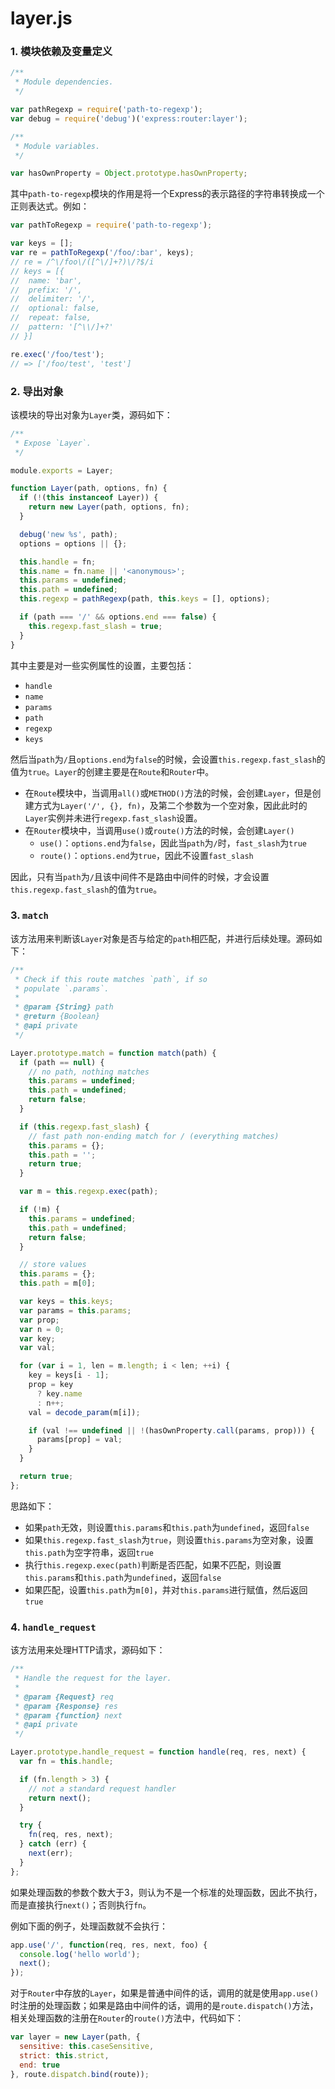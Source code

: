 # layer.js

### 1. 模块依赖及变量定义

```javascript
/**
 * Module dependencies.
 */

var pathRegexp = require('path-to-regexp');
var debug = require('debug')('express:router:layer');

/**
 * Module variables.
 */

var hasOwnProperty = Object.prototype.hasOwnProperty;
```

其中`path-to-regexp`模块的作用是将一个Express的表示路径的字符串转换成一个正则表达式。例如：

```javascript
var pathToRegexp = require('path-to-regexp');

var keys = [];
var re = pathToRegexp('/foo/:bar', keys);
// re = /^\/foo\/([^\/]+?)\/?$/i
// keys = [{
//  name: 'bar',
//  prefix: '/',
//  delimiter: '/',
//  optional: false,
//  repeat: false,
//  pattern: '[^\\/]+?'
// }]

re.exec('/foo/test');
// => ['/foo/test', 'test']
```

### 2. 导出对象

该模块的导出对象为`Layer`类，源码如下：

```javascript
/**
 * Expose `Layer`.
 */

module.exports = Layer;

function Layer(path, options, fn) {
  if (!(this instanceof Layer)) {
    return new Layer(path, options, fn);
  }

  debug('new %s', path);
  options = options || {};

  this.handle = fn;
  this.name = fn.name || '<anonymous>';
  this.params = undefined;
  this.path = undefined;
  this.regexp = pathRegexp(path, this.keys = [], options);

  if (path === '/' && options.end === false) {
    this.regexp.fast_slash = true;
  }
}
```

其中主要是对一些实例属性的设置，主要包括：

- `handle`
- `name`
- `params`
- `path`
- `regexp`
- `keys`

然后当`path`为`/`且`options.end`为`false`的时候，会设置`this.regexp.fast_slash`的值为`true`。`Layer`的创建主要是在`Route`和`Router`中。

- 在`Route`模块中，当调用`all()`或`METHOD()`方法的时候，会创建`Layer`，但是创建方式为`Layer('/', {}, fn)`，及第二个参数为一个空对象，因此此时的`Layer`实例并未进行`regexp.fast_slash`设置。
- 在`Router`模块中，当调用`use()`或`route()`方法的时候，会创建`Layer()`
    - `use()`：`options.end`为`false`，因此当`path`为`/`时，`fast_slash`为`true`
    - `route()`：`options.end`为`true`，因此不设置`fast_slash`

因此，只有当`path`为`/`且该中间件不是路由中间件的时候，才会设置`this.regexp.fast_slash`的值为`true`。

### 3. `match`

该方法用来判断该`Layer`对象是否与给定的`path`相匹配，并进行后续处理。源码如下：

```javascript
/**
 * Check if this route matches `path`, if so
 * populate `.params`.
 *
 * @param {String} path
 * @return {Boolean}
 * @api private
 */

Layer.prototype.match = function match(path) {
  if (path == null) {
    // no path, nothing matches
    this.params = undefined;
    this.path = undefined;
    return false;
  }

  if (this.regexp.fast_slash) {
    // fast path non-ending match for / (everything matches)
    this.params = {};
    this.path = '';
    return true;
  }

  var m = this.regexp.exec(path);

  if (!m) {
    this.params = undefined;
    this.path = undefined;
    return false;
  }

  // store values
  this.params = {};
  this.path = m[0];

  var keys = this.keys;
  var params = this.params;
  var prop;
  var n = 0;
  var key;
  var val;

  for (var i = 1, len = m.length; i < len; ++i) {
    key = keys[i - 1];
    prop = key
      ? key.name
      : n++;
    val = decode_param(m[i]);

    if (val !== undefined || !(hasOwnProperty.call(params, prop))) {
      params[prop] = val;
    }
  }

  return true;
};
```

思路如下：

- 如果`path`无效，则设置`this.params`和`this.path`为`undefined`，返回`false`
- 如果`this.regexp.fast_slash`为`true`，则设置`this.params`为空对象，设置`this.path`为空字符串，返回`true`
- 执行`this.regexp.exec(path)`判断是否匹配，如果不匹配，则设置`this.params`和`this.path`为`undefined`，返回`false`
- 如果匹配，设置`this.path`为`m[0]`，并对`this.params`进行赋值，然后返回`true`

### 4. `handle_request`

该方法用来处理HTTP请求，源码如下：

```javascript
/**
 * Handle the request for the layer.
 *
 * @param {Request} req
 * @param {Response} res
 * @param {function} next
 * @api private
 */

Layer.prototype.handle_request = function handle(req, res, next) {
  var fn = this.handle;

  if (fn.length > 3) {
    // not a standard request handler
    return next();
  }

  try {
    fn(req, res, next);
  } catch (err) {
    next(err);
  }
};
```

如果处理函数的参数个数大于3，则认为不是一个标准的处理函数，因此不执行，而是直接执行`next()`；否则执行`fn`。

例如下面的例子，处理函数就不会执行：

```javascript
app.use('/', function(req, res, next, foo) {
  console.log('hello world');
  next();
});
```

对于`Router`中存放的`Layer`，如果是普通中间件的话，调用的就是使用`app.use()`时注册的处理函数；如果是路由中间件的话，调用的是`route.dispatch()`方法，相关处理函数的注册在`Router`的`route()`方法中，代码如下：

```javascript
var layer = new Layer(path, {
  sensitive: this.caseSensitive,
  strict: this.strict,
  end: true
}, route.dispatch.bind(route));
```